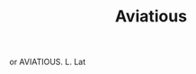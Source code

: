 ---
title: Aviatious
letter: A
permalink: "/definitions/aviatious.html"
body: or AVIATIOUS. L. Lat
published_at: '2018-07-07'
source: Black's Law Dictionary
layout: post
---